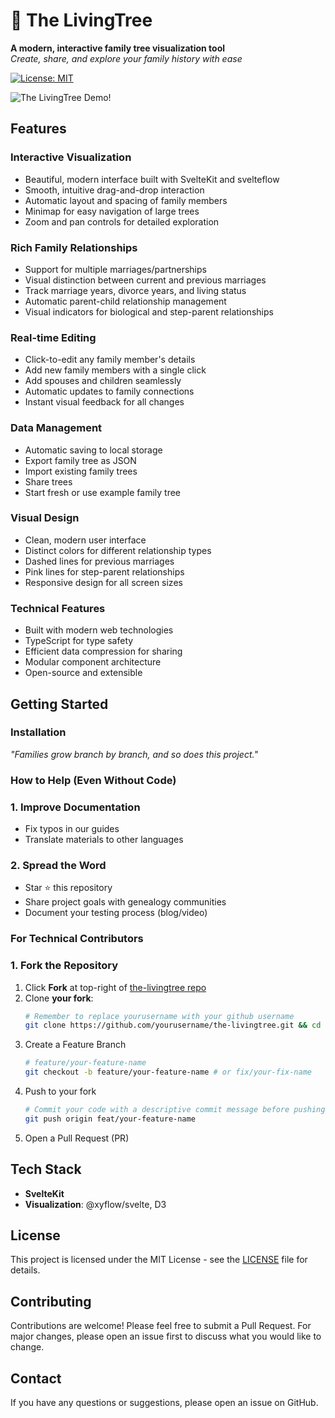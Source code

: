 # 🌳 The LivingTree

**A modern, interactive family tree visualization tool**  
*Create, share, and explore your family history with ease*

[![License: MIT](https://img.shields.io/badge/License-MIT-green.svg)](LICENSE)

![The LivingTree Demo](https://github.com/user-attachments/assets/bad4ca3b-178c-4f0c-8648-f9c68be94ce3)!


## Features

### Interactive Visualization
- Beautiful, modern interface built with SvelteKit and svelteflow
- Smooth, intuitive drag-and-drop interaction
- Automatic layout and spacing of family members
- Minimap for easy navigation of large trees
- Zoom and pan controls for detailed exploration

### Rich Family Relationships
- Support for multiple marriages/partnerships
- Visual distinction between current and previous marriages
- Track marriage years, divorce years, and living status
- Automatic parent-child relationship management
- Visual indicators for biological and step-parent relationships

### Real-time Editing
- Click-to-edit any family member's details
- Add new family members with a single click
- Add spouses and children seamlessly
- Automatic updates to family connections
- Instant visual feedback for all changes

### Data Management
- Automatic saving to local storage
- Export family tree as JSON
- Import existing family trees
- Share trees
- Start fresh or use example family tree

### Visual Design
- Clean, modern user interface
- Distinct colors for different relationship types
- Dashed lines for previous marriages
- Pink lines for step-parent relationships
- Responsive design for all screen sizes

###  Technical Features
- Built with modern web technologies
- TypeScript for type safety
- Efficient data compression for sharing
- Modular component architecture
- Open-source and extensible

## Getting Started

### Installation

*"Families grow branch by branch, and so does this project."*

### How to Help (Even Without Code)

### 1. Improve Documentation
- Fix typos in our guides
- Translate materials to other languages

### 2. Spread the Word
- Star ⭐ this repository
- Share project goals with genealogy communities
- Document your testing process (blog/video)

### For Technical Contributors

### 1. Fork the Repository
1. Click **Fork** at top-right of [the-livingtree repo](https://github.com/yourusername/the-livingtree)
2. Clone **your fork**:
    ```bash
    # Remember to replace yourusername with your github username
    git clone https://github.com/yourusername/the-livingtree.git && cd the-livingtree
    ```
3. Create a Feature Branch
    ```bash
    # feature/your-feature-name
    git checkout -b feature/your-feature-name # or fix/your-fix-name
    ```
4. Push to your fork
    ```bash
    # Commit your code with a descriptive commit message before pushing
    git push origin feat/your-feature-name
    ```
5. Open a Pull Request (PR)

## Tech Stack

- **SvelteKit**
- **Visualization**: @xyflow/svelte, D3

## License

This project is licensed under the MIT License - see the [LICENSE](LICENSE) file for details.

## Contributing

Contributions are welcome! Please feel free to submit a Pull Request. For major changes, please open an issue first to discuss what you would like to change.

## Contact

If you have any questions or suggestions, please open an issue on GitHub.

